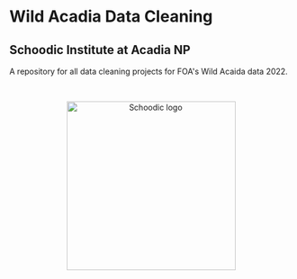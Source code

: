 # Wild Acadia Data Cleaning
## Schoodic Institute at Acadia NP

A repository for all data cleaning projects for FOA's Wild Acaida data 2022.

<br>

<p align="center">
  <img src="https://github.com/Kylelima21/r_workshop/assets/97795211/f60eaa04-faeb-490d-8997-3bd7a9aafd5a" alt="Schoodic logo" width="300px" margin-left="auto" margin-right="auto"/>
</p>
